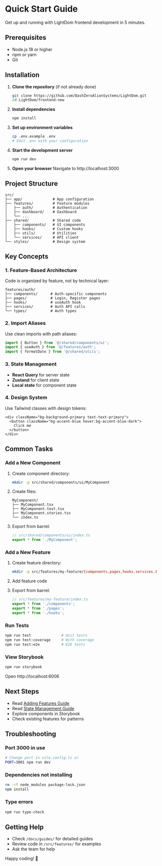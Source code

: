 # Quick Start Guide

Get up and running with LightDom frontend development in 5 minutes.

## Prerequisites

- Node.js 18 or higher
- npm or yarn
- Git

## Installation

1. **Clone the repository** (if not already done)
   ```bash
   git clone https://github.com/DashZeroAlionSystems/LightDom.git
   cd LightDom/frontend-new
   ```

2. **Install dependencies**
   ```bash
   npm install
   ```

3. **Set up environment variables**
   ```bash
   cp .env.example .env
   # Edit .env with your configuration
   ```

4. **Start the development server**
   ```bash
   npm run dev
   ```

5. **Open your browser**
   Navigate to http://localhost:3000

## Project Structure

```
src/
├── app/              # App configuration
├── features/         # Feature modules
│   ├── auth/         # Authentication
│   ├── dashboard/    # Dashboard
│   └── ...
├── shared/           # Shared code
│   ├── components/   # UI components
│   ├── hooks/        # Custom hooks
│   ├── utils/        # Utilities
│   └── services/     # API client
└── styles/           # Design system
```

## Key Concepts

### 1. Feature-Based Architecture

Code is organized by feature, not by technical layer:

```
features/auth/
├── components/      # Auth-specific components
├── pages/           # Login, Register pages
├── hooks/           # useAuth hook
├── services/        # Auth API calls
└── types/           # Auth types
```

### 2. Import Aliases

Use clean imports with path aliases:

```typescript
import { Button } from '@/shared/components/ui';
import { useAuth } from '@/features/auth';
import { formatDate } from '@/shared/utils';
```

### 3. State Management

- **React Query** for server state
- **Zustand** for client state
- **Local state** for component state

### 4. Design System

Use Tailwind classes with design tokens:

```tsx
<div className="bg-background-primary text-text-primary">
  <button className="bg-accent-blue hover:bg-accent-blue-dark">
    Click me
  </button>
</div>
```

## Common Tasks

### Add a New Component

1. Create component directory:
   ```bash
   mkdir -p src/shared/components/ui/MyComponent
   ```

2. Create files:
   ```
   MyComponent/
   ├── MyComponent.tsx
   ├── MyComponent.test.tsx
   ├── MyComponent.stories.tsx
   └── index.ts
   ```

3. Export from barrel:
   ```typescript
   // src/shared/components/ui/index.ts
   export * from './MyComponent';
   ```

### Add a New Feature

1. Create feature directory:
   ```bash
   mkdir -p src/features/my-feature/{components,pages,hooks,services,types}
   ```

2. Add feature code

3. Export from barrel:
   ```typescript
   // src/features/my-feature/index.ts
   export * from './components';
   export * from './pages';
   export * from './hooks';
   ```

### Run Tests

```bash
npm run test              # Unit tests
npm run test:coverage     # With coverage
npm run test:e2e          # E2E tests
```

### View Storybook

```bash
npm run storybook
```

Open http://localhost:6006

## Next Steps

- Read [Adding Features Guide](./adding-features.md)
- Read [State Management Guide](./state-management.md)
- Explore components in Storybook
- Check existing features for patterns

## Troubleshooting

### Port 3000 in use

```bash
# Change port in vite.config.ts or
PORT=3001 npm run dev
```

### Dependencies not installing

```bash
rm -rf node_modules package-lock.json
npm install
```

### Type errors

```bash
npm run type-check
```

## Getting Help

- Check `/docs/guides/` for detailed guides
- Review code in `/src/features/` for examples
- Ask the team for help

Happy coding! 🚀
